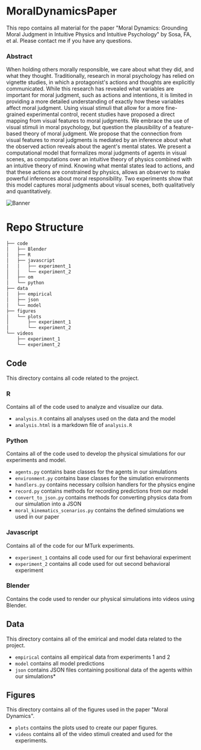 # MoralDynamicsPaper

This repo contains all material for the paper "Moral Dynamics: Grounding Moral Judgment in Intuitive Physics and Intuitive Psychology" by Sosa, FA, et al. Please contact me if you have any questions.

### Abstract

When holding others morally responsible, we care about what they did, and what they thought. Traditionally, research in moral psychology has relied on vignette studies, in which a protagonist's actions and thoughts are explicitly communicated. While this research has revealed what variables are important for moral judgment, such as actions and intentions, it is limited in providing a more detailed understanding of exactly how these variables affect moral judgment. Using visual stimuli that allow for a more fine-grained experimental control, recent studies have proposed a direct mapping from visual features to moral judgments. We embrace the use of visual stimuli in moral psychology, but question the plausibility of a feature-based theory of moral judgment. We propose that the connection from visual features to moral judgments is mediated by an inference about what the observed action reveals about the agent's mental states. We present a computational model that formalizes moral judgments of agents in visual scenes, as computations over an intuitive theory of physics combined with an intuitive theory of mind. Knowing what mental states lead to actions, and that these actions are constrained by physics, allows an observer to make powerful inferences about moral responsibility. Two experiments show that this model captures moral judgments about visual scenes, both qualitatively and quantitatively.

![Banner](figures/banner.png)

# Repo Structure

```bash
├── code
│   ├── Blender
│   ├── R
│   ├── javascript
│   │   ├── experiment_1
│   │   └── experiment_2
│   ├── om
│   └── python
├── data
│   ├── empirical
│   ├── json
│   └── model
├── figures
│   └── plots
│       ├── experiment_1
│       └── experiment_2
└── videos
    ├── experiment_1
    └── experiment_2
```

## Code

This directory contains all code related to the project.

### R

Contains all of the code used to analyze and visualize our data.
* ```analysis.R``` contains all analyses used on the data and the model
* ```analysis.html``` is a markdown file of ```analysis.R```

### Python

Contains all of the code used to develop the physical simulations for our experiments and model.
* ```agents.py``` contains base classes for the agents in our simulations
* ```environment.py``` contains base classes for the simulation environments
* ```handlers.py``` contains necessary collsion handlers for the physics engine
* ```record.py``` contains methods for recording predictions from our model
* ```convert_to_json.py``` contains methods for converting physics data from our simulation into a JSON
* ```moral_kinematics_scenarios.py``` contains the defined simulations we used in our paper

### Javascript

Contains all of the code for our MTurk experiments.
* ```experiment_1``` contains all code used for our first behavioral experiment
* ```experiment_2``` contains all code used for out second behavioral experiment

### Blender

Contains the code used to render our physical simulations into videos using Blender.

## Data

This directory contains all of the emirical and model data related to the project.
* ```empirical``` contains all empirical data from experiments 1 and 2
* ```model``` contains all model predictions
* ```json``` contains JSON files containing positional data of the agents within our simulations*

## Figures

This directory contains all of the figures used in the paper "Moral Dynamics".
* ```plots``` contains the plots used to create our paper figures.
* ```videos``` contains all of the video stimuli created and used for the experiments.
